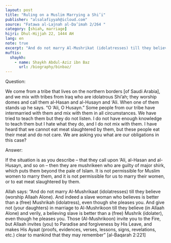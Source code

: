 ```yaml
---
layout: post
title: "Ruling on a Muslim Marrying a Shi’i"
publisher: "alsalafiyyah@icloud.com"
source: "Fatawa al-Lajnah al-Da’imah 2/264 "
category: [shiah, marriage]
hijri: Dhul-Hijjah 22, 1444 AH
lang: en
note: true
excerpt: "And do not marry Al-Mushrikat (idolatresses) till they believe (worship Allaah Alone). And indeed a slave woman who believes is better than a (free) Mushrikah (idolatress), even though she pleases you."
muftis:
  shaykh: 
    - name: Shaykh Abdul-Aziz ibn Baz
      url: /biography/binbaz/
---
```


Question: 

We come from a tribe that lives on the northern borders [of Saudi Arabia], and we mix with tribes from Iraq who are idolatrous Shi’ah; they worship domes and call them al-Hasan and al-Husayn and ‘Ali. When one of them stands up he says. “O ‘Ali, O Husayn.” Some people from our tribe have intermarried with them and mix with them in all circumstances. We have tried to teach them but they do not listen. I do not have enough knowledge to teach them but I hate what they do, and I do not mix with them. I have heard that we cannot eat meat slaughtered by them, but these people eat their meat and do not care. We are asking you what are our obligations in this case? 

Answer: 

If the situation is as you describe – that they call upon ‘Ali, al-Hasan and al-Husayn, and so on – then they are mushrikeen who are guilty of major shirk, which puts them beyond the pale of Islam. It is not permissible for Muslim women to marry them, and it is not permissible for us to marry their women, or to eat meat slaughtered by them. 

Allah says: “And do not marry Al-Mushrikaat (idolatresses) till they believe (worship Allaah Alone). And indeed a slave woman who believes is better than a (free) Mushrikah (idolatress), even though she pleases you. And give not (your daughters) in marriage to Al-Mushrikoon till they believe (in Allaah Alone) and verily, a believing slave is better than a (free) Mushrik (idolater), even though he pleases you. Those (Al-Mushrikoon) invite you to the Fire, but Allaah invites (you) to Paradise and forgiveness by His Leave, and makes His Ayaat (proofs, evidences, verses, lessons, signs, revelations, etc.) clear to mankind that they may remember” [al-Baqarah 2:221]
